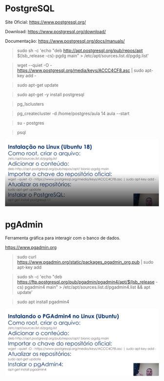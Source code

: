 # PostgreSQL

Site Oficial:
https://www.postgresql.org/

Download:
https://www.postgresql.org/download/

Documentação:
https://www.postgresql.org/docs/manuals/


>sudo sh -c 'echo "deb http://apt.postgresql.org/pub/repos/apt $(lsb_release -cs)-pgdg main" > /etc/apt/sources.list.d/pgdg.list'

>wget --quiet -O - https://www.postgresql.org/media/keys/ACCC4CF8.asc | sudo apt-key add -

>sudo apt-get update

>sudo apt-get -y install postgresql

>pg_lsclusters

>pg_createcluster -d /home/postgres/aula 14 aula --start

>su - postgres

>psql

![imagem-01](img/Captura%20de%20tela%20de%202022-07-25%2011-00-26.png)

# pgAdmin
Ferramenta gráfica para interagir com o banco de dados.

https://www.pgadmin.org

>sudo curl https://www.pgadmin.org/static/packages_pgadmin_org.pub | sudo apt-key add

>sudo sh -c 'echo "deb https://ftp.postgresql.org/pub/pgadmin/pgadmin4/apt/$(lsb_release -cs) pgadmin4 main" > /etc/apt/sources.list.d/pgadmin4.list && apt update'

> sudo apt install pgadmin4

![imagem-02](img/Captura%20de%20tela%20de%202022-07-25%2011-27-33.png)